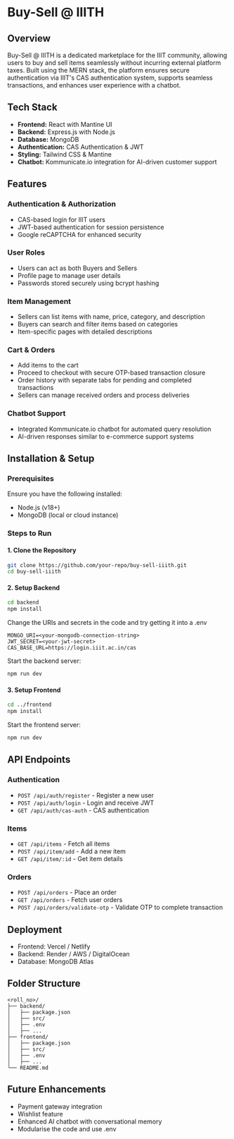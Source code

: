 # Buy-Sell @ IIITH

## Overview
Buy-Sell @ IIITH is a dedicated marketplace for the IIIT community, allowing users to buy and sell items seamlessly without incurring external platform taxes. Built using the MERN stack, the platform ensures secure authentication via IIIT's CAS authentication system, supports seamless transactions, and enhances user experience with a chatbot.

## Tech Stack
- **Frontend:** React with Mantine UI
- **Backend:** Express.js with Node.js
- **Database:** MongoDB
- **Authentication:** CAS Authentication & JWT
- **Styling:** Tailwind CSS & Mantine
- **Chatbot:** Kommunicate.io integration for AI-driven customer support

## Features
### Authentication & Authorization
- CAS-based login for IIIT users
- JWT-based authentication for session persistence
- Google reCAPTCHA for enhanced security

### User Roles
- Users can act as both Buyers and Sellers
- Profile page to manage user details
- Passwords stored securely using bcrypt hashing

### Item Management
- Sellers can list items with name, price, category, and description
- Buyers can search and filter items based on categories
- Item-specific pages with detailed descriptions

### Cart & Orders
- Add items to the cart
- Proceed to checkout with secure OTP-based transaction closure
- Order history with separate tabs for pending and completed transactions
- Sellers can manage received orders and process deliveries

### Chatbot Support
- Integrated Kommunicate.io chatbot for automated query resolution
- AI-driven responses similar to e-commerce support systems

## Installation & Setup
### Prerequisites
Ensure you have the following installed:
- Node.js (v18+)
- MongoDB (local or cloud instance)

### Steps to Run
#### 1. Clone the Repository
```sh
git clone https://github.com/your-repo/buy-sell-iiith.git
cd buy-sell-iiith
```
#### 2. Setup Backend
```sh
cd backend
npm install
```
Change the URIs and secrets in the code and try getting it into a .env
```
MONGO_URI=<your-mongodb-connection-string>
JWT_SECRET=<your-jwt-secret>
CAS_BASE_URL=https://login.iiit.ac.in/cas
```
Start the backend server:
```sh
npm run dev
```
#### 3. Setup Frontend
```sh
cd ../frontend
npm install
```
Start the frontend server:
```sh
npm run dev
```

## API Endpoints
### Authentication
- `POST /api/auth/register` - Register a new user
- `POST /api/auth/login` - Login and receive JWT
- `GET /api/auth/cas-auth` - CAS authentication

### Items
- `GET /api/items` - Fetch all items
- `POST /api/item/add` - Add a new item
- `GET /api/item/:id` - Get item details

### Orders
- `POST /api/orders` - Place an order
- `GET /api/orders` - Fetch user orders
- `POST /api/orders/validate-otp` - Validate OTP to complete transaction

## Deployment
- Frontend: Vercel / Netlify
- Backend: Render / AWS / DigitalOcean
- Database: MongoDB Atlas

## Folder Structure
```
<roll_no>/
├── backend/
│   ├── package.json
│   ├── src/
│   ├── .env
│   ├── ...
├── frontend/
│   ├── package.json
│   ├── src/
│   ├── .env
│   ├── ...
└── README.md
```

## Future Enhancements
- Payment gateway integration
- Wishlist feature
- Enhanced AI chatbot with conversational memory
- Modularise the code and use .env
